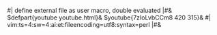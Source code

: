 #| define external file as user macro, double evaluated |#&
$defpart{youtube youtube.html}&
$youtube{7zIoLvbCCm8 420 315}&
#|
vim:ts=4:sw=4:ai:et:fileencoding=utf8:syntax=perl
|#&
